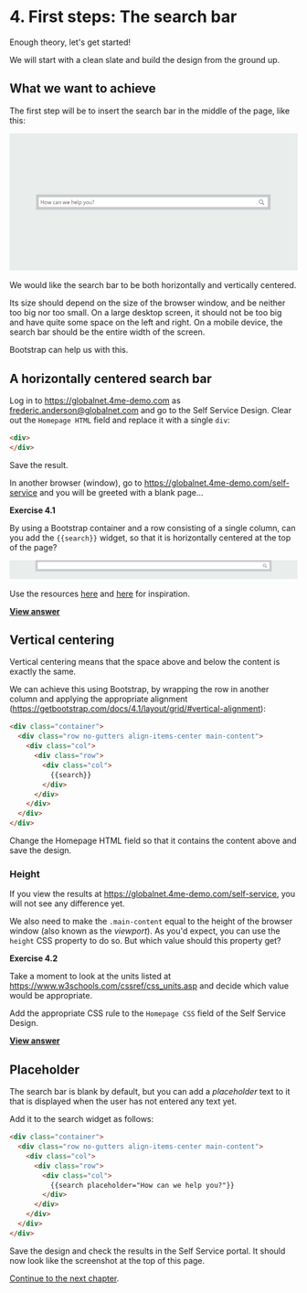 # 4. First steps: The search bar

Enough theory, let's get started!

We will start with a clean slate and build the design from the ground up.

## What we want to achieve

The first step will be to insert the search bar in the middle of the page, like this:

![Search bar](images/searchbar-centered.png)

We would like the search bar to be both horizontally and vertically centered.

Its size should depend on the size of the browser window, and be neither too big nor too small.
On a large desktop screen, it should not be too big and have quite some space on the left and right.
On a mobile device, the search bar should be the entire width of the screen.

Bootstrap can help us with this.

## A horizontally centered search bar

Log in to https://globalnet.4me-demo.com as frederic.anderson@globalnet.com
and go to the Self Service Design. Clear out the `Homepage HTML` field and replace it with a single `div`:

``` html
<div>
</div>
```

Save the result. 

In another browser (window), 
go to https://globalnet.4me-demo.com/self-service and you will be greeted with a blank page...

**Exercise 4.1**

By using a Bootstrap container and a row consisting of a single column, 
can you add the `{{search}}` widget, so that it is horizontally centered at the top of the page?

![Search bar horizontally centered](images/searchbar-horizontally-centered.png)

Use the resources [here](https://getbootstrap.com/docs/4.1/layout/overview/) 
and [here](https://getbootstrap.com/docs/4.1/layout/grid/) for inspiration.


[**View answer**](answers/answer-4.1.md)


## Vertical centering

Vertical centering means that the space above and below the content is exactly the same.

We can achieve this using Bootstrap, by wrapping the row in another column and applying the appropriate alignment
(https://getbootstrap.com/docs/4.1/layout/grid/#vertical-alignment):

``` html
<div class="container">
  <div class="row no-gutters align-items-center main-content">
    <div class="col">
      <div class="row">
        <div class="col">
          {{search}}
        </div>
      </div>
    </div>
  </div>
</div>
```

Change the Homepage HTML field so that it contains the content above and save the design. 

### Height

If you view the results at https://globalnet.4me-demo.com/self-service, you will not see any difference yet.

We also need to make the `.main-content` equal to the height of the browser window (also known as the *viewport*).
As you'd expect, you can use the `height` CSS property to do so. But which value should this property get?

**Exercise 4.2**

Take a moment to look at the units listed at https://www.w3schools.com/cssref/css_units.asp 
and decide which value would be appropriate.
 
Add the appropriate CSS rule to the `Homepage CSS` field of the Self Service Design. 

[**View answer**](answers/answer-4.2.md)


## Placeholder

The search bar is blank by default, but you can add a *placeholder* text to it that is displayed 
when the user has not entered any text yet. 

Add it to the search widget as follows:

``` html
<div class="container">
  <div class="row no-gutters align-items-center main-content">
    <div class="col">
      <div class="row">
        <div class="col">
          {{search placeholder="How can we help you?"}}
        </div>
      </div>
    </div>
  </div>
</div>
```

Save the design and check the results in the Self Service portal.
It should now look like the screenshot at the top of this page.

[Continue to the next chapter](5-logo.md).
